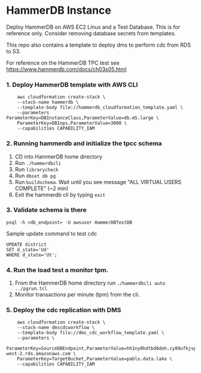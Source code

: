 # HammerDB Instance

Deploy HammerDB on AWS EC2 Linux and a Test Database. This is for reference only. 
Consider removing database secrets from templates.

This repo also contains a template to deploy dms to perform cdc from RDS to S3. 

For reference on the HammerDB TPC test see https://www.hammerdb.com/docs/ch03s05.html

### 1. Deploy HammerDB template with AWS CLI
```
    aws cloudformation create-stack \
    --stack-name hammerdb \
    --template-body file://hammerdb_cloudformation_template.yaml \
    --parameters ParameterKey=DBInstanceClass,ParameterValue=db.m5.large \
    ParameterKey=DBIops,ParameterValue=3000 \
    --capabilities CAPABILITY_IAM
````

### 2. Running hammerdb and initialize the tpcc schema

1. CD into HammerDB home directory
2. Run ``./hammerdbcli``
3. Run ``librarycheck``
4. Run ``dbset db pg``
5. Run ``buildschema``. Wait until you see message "ALL VIRTUAL USERS COMPLETE" (~2 min)
6. Exit the hammerdb cli by typing  ``exit``

### 3. Validate schema is there
```
psql -h <db_endpoint> -U awsuser HammerDBTestDB
```
Sample update command to test cdc
```
UPDATE district 
SET d_state='Ud' 
WHERE d_state='Ut';
```

### 4. Run the load test a monitor tpm.

1. From the HammerDB home directory run ```./hammerdbcli auto ../pgrun.tcl```
2. Monitor transactions per minute (tpm) from the cli.

### 5. Deploy the cdc replication with DMS

```  
    aws cloudformation create-stack \
    --stack-name dmscdcworkflow \
    --template-body file://dms_cdc_workflow_template.yaml \
    --parameters \
    ParameterKey=SourceDBEndpoint,ParameterValue=hh1ny0hdtbd6deh.cy89ufkjvp6q.us-west-2.rds.amazonaws.com \
    ParameterKey=TargetBucket,ParameterValue=pablo.data.lake \
    --capabilities CAPABILITY_IAM
````
